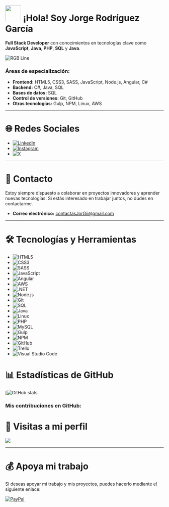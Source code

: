   # <img src="https://user-images.githubusercontent.com/74038190/214644152-52f47eb3-5e31-4f47-8758-05c9468d5596.gif" width="50" /> **¡Hola! Soy Jorge Rodríguez García**

**Full Stack Developer** con conocimientos en tecnologías clave como **JavaScript**, **Java**, **PHP**, **SQL** y **Java**. 

![RGB Line](https://user-images.githubusercontent.com/74038190/212284115-f47cd8ff-2ffb-4b04-b5bf-4d1c14c0247f.gif)

### **Áreas de especialización**:
- **Frontend:** HTML5, CSS3, SASS, JavaScript, Node.js, Angular, C#   
- **Backend:** C#, Java, SQL  
- **Bases de datos:** SQL 
- **Control de versiones:** Git, GitHub  
- **Otras tecnologías:** Gulp, NPM, Linux, AWS

---
# 🌐 **Redes Sociales**
- [![LinkedIn](https://img.shields.io/badge/LinkedIn-%230077B5.svg?style=for-the-badge&logo=linkedin&logoColor=white)](https://linkedin.com/in/jorger-g/)
- [![Instagram](https://img.shields.io/badge/Instagram-%23E4405F.svg?style=for-the-badge&logo=Instagram&logoColor=white)](https://instagram.com/Jorge_rrg/#)
- [![X](https://img.shields.io/badge/X-%23000000.svg?style=for-the-badge&logo=X&logoColor=white)](https://x.com/Jorgezg_)

---

# 📩 **Contacto**
Estoy siempre dispuesto a colaborar en proyectos innovadores y aprender nuevas tecnologías. Si estás interesado en trabajar juntos, no dudes en contactarme.

- **Correo electrónico:** contactasJorGii@gmail.com

---
# 🛠️ **Tecnologías y Herramientas**

- ![HTML5](https://img.shields.io/badge/HTML5-%23E34F26.svg?style=for-the-badge&logo=html5&logoColor=white)  
- ![CSS3](https://img.shields.io/badge/CSS3-%231572B6.svg?style=for-the-badge&logo=css3&logoColor=white)
- ![SASS](https://img.shields.io/badge/SASS-%231572B6.svg?style=for-the-badge&logo=sass&logoColor=white)
- ![JavaScript](https://img.shields.io/badge/javascript-%23323330.svg?style=for-the-badge&logo=javascript&logoColor=%23F7DF1E)  
- ![Angular](https://img.shields.io/badge/angular-%2320232a.svg?style=for-the-badge&logo=angular&logoColor=red)  
- ![AWS](https://img.shields.io/badge/amazon-yellow.svg?style=for-the-badge&logo=amazon&logoColor=yellow)  
- ![.NET](https://img.shields.io/badge/.net-%23000000.svg?style=for-the-badge&logo=.net&logoColor=white)  
- ![Node.js](https://img.shields.io/badge/node.js-%2338B2AC.svg?style=for-the-badge&logo=node.js&logoColor=white)  
- ![Git](https://img.shields.io/badge/git-%23F05033.svg?style=for-the-badge&logo=git&logoColor=white)  
- ![SQL](https://img.shields.io/badge/sql-%234791A4.svg?style=for-the-badge&logo=postgresql&logoColor=white)  
- ![Java](https://img.shields.io/badge/java-%23E34F26.svg?style=for-the-badge&logo=java&logoColor=white)  
- ![Linux](https://img.shields.io/badge/linux-%23563D7C.svg?style=for-the-badge&logo=linux&logoColor=white)  
- ![PHP](https://img.shields.io/badge/php-purple.svg?style=for-the-badge&logo=php&logoColor=white)  
- ![MySQL](https://img.shields.io/badge/MySQL-%2300f.svg?style=for-the-badge&logo=mysql&logoColor=white)  
- ![Gulp](https://img.shields.io/badge/gulp-%23336791.svg?style=for-the-badge&logo=gulp&logoColor=white)  
- ![NPM](https://img.shields.io/badge/npm-%2347A248.svg?style=for-the-badge&logo=npm&logoColor=white)  
- ![GitHub](https://img.shields.io/badge/GitHub-%23121011.svg?style=for-the-badge&logo=github&logoColor=white)  
- ![Trello](https://img.shields.io/badge/Trello-%23026AA7.svg?style=for-the-badge&logo=trello&logoColor=white)  
- ![Visual Studio Code](https://img.shields.io/badge/Visual%20Studio%20Code-%23007ACC.svg?style=for-the-badge&logo=visual-studio-code&logoColor=white)

# 📊 **Estadísticas de GitHub**

[![GitHub stats](https://github-readme-stats.vercel.app/api?username=JorgeR-G)


### **Mis contribuciones en GitHub:**

# 👀 **Visitas a mi perfil**  
[![](https://visitcount.itsvg.in/api?id=JorgeR-G&icon=0&color=0)](https://visitcount.itsvg.in)

---

# 💰 **Apoya mi trabajo**
Si deseas apoyar mi trabajo y mis proyectos, puedes hacerlo mediante el siguiente enlace:

[![PayPal](https://img.shields.io/badge/paypal%20-ffdd00?style=for-the-badge&logo=buy-me-a-paypal&logoColor=black)](https://www.paypal.com/paypalme/JorgerRG1)


